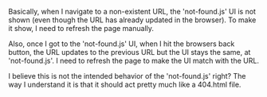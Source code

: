 Basically, when I navigate to a non-existent URL, the 'not-found.js' UI is not shown (even though the URL has already updated in the browser). To make it show, I need to refresh the page manually.

Also, once I got to the 'not-found.js' UI, when I hit the browsers back button, the URL updates to the previous URL but the UI stays the same, at 'not-found.js'. I need to refresh the page to make the UI match with the URL.

I believe this is not the intended behavior of the 'not-found.js' right? The way I understand it is that it should act pretty much like a 404.html file.
